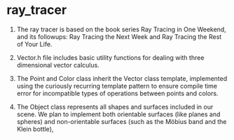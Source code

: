 # ray_tracer

1. The ray tracer is based on the book series Ray Tracing in One Weekend, and its followups: Ray Tracing the Next Week and Ray Tracing the Rest of Your Life.

2. Vector.h file includes basic utility functions for dealing with three dimensional vector calculus. 

3. The Point and Color class inherit the Vector class template, implemented using the curiously recurring template pattern to ensure compile time error for incompatible types of operations between points and colors.

4. The Object class represents all shapes and surfaces included in our scene. We plan to implement both orientable surfaces (like planes and spheres) and non-orientable surfaces (such as the Möbius band and the Klein bottle),